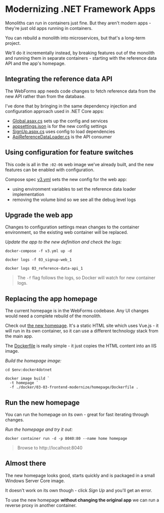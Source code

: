 ﻿# Modernizing .NET Framework Apps

Monoliths can run in containers just fine. But they aren't modern apps - they're just old apps running in containers.

You can rebuild a monolith into microservices, but that's a long-term project.

We'll do it incrementally instead, by breaking features out of the monolith and running them in separate containers - starting with the reference data API and the app's homepage.

## Integrating the reference data API

The WebForms app needs code changes to fetch reference data from the new API rather than from the database.

I've done that by bringing in the same dependency injection and configuration approach used in .NET Core apps:

- [Global.asax.cs](../../src/SignUp.Web/Global.asax.cs) sets up the config and services
- [appsettings.json](../../src/SignUp.Web/appsettings.json) is for the new config settings
- [SignUp.aspx.cs](../../src/SignUp.Web/SignUp.aspx.cs) uses config to load dependencies
- [ApiReferenceDataLoader.cs](../../src/SignUp.Web/ReferenceData/ApiReferenceDataLoader.cs) is the API consumer

## Using configuration for feature switches

This code is all in the `:02-06` web image we've already built, and the new features can be enabled with configuration.

Compose spec [v3.yml](../../app/03/v3.yml) sets the new config for the web app:

- using environment variables to set the reference data loader implementation
- removing the volume bind so we see all the debug level logs


## Upgrade the web app

Changes to configuration settings mean changes to the container environment, so the existing web container will be replaced.

_Update the app to the new definition and check the logs:_

```
docker-compose -f v3.yml up -d

docker logs -f 03_signup-web_1

docker logs 03_reference-data-api_1
```

> The `-f` flag follows the logs, so Docker will watch for new container logs.

## Replacing the app homepage

The current homepage is in the WebForms codebase. Any UI changes would need a complete rebuild of the monolith.

Check out [the new homepage](../../docker/03-03-frontend-modernize/homepage/index.html). It's a static HTML site which uses Vue.js - it will run in its own container, so it can use a different technology stack from the main app.

The [Dockerfile](../../docker/03-03-frontend-modernize/homepage/Dockerfile) is really simple - it just copies the HTML content into an IIS image.

_Build the homepage image:_

```
cd $env:docker4dotnet

docker image build `
  -t homepage `
  -f ./docker/03-03-frontend-modernize/homepage/Dockerfile .
```

## Run the new homepage

You can run the homepage on its own - great for fast iterating through changes.

_Run the homepage and try it out:_

```
docker container run -d -p 8040:80 --name home homepage
```

> Browse to http://localhost:8040


## Almost there

The new homepage looks good, starts quickly and is packaged in a small Windows Server Core image.

It doesn't work on its own though - click _Sign Up_ and you'll get an error.

To use the new homepage **without changing the original app** we can run a reverse proxy in another container.
